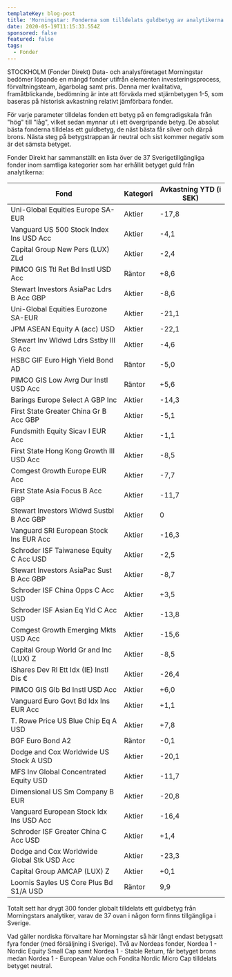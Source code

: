 ```yaml
---
templateKey: blog-post
title: 'Morningstar: Fonderna som tilldelats guldbetyg av analytikerna'
date: 2020-05-19T11:15:33.554Z
sponsored: false
featured: false
tags:
  - Fonder
---
```

STOCKHOLM (Fonder Direkt) Data- och analysföretaget Morningstar bedömer löpande en mängd fonder utifrån elementen investeringsprocess, förvaltningsteam, ägarbolag samt pris. Denna mer kvalitativa, framåtblickande, bedömning är inte att förväxla med stjärnbetygen 1-5, som baseras på historisk avkastning relativt jämförbara fonder.

För varje parameter tilldelas fonden ett betyg på en femgradigskala från "hög" till "låg", vilket sedan mynnar ut i ett övergripande betyg. De absolut bästa fonderna tilldelas ett guldbetyg, de näst bästa får silver och därpå brons. Nästa steg på betygstrappan är neutral och sist kommer negativ som är det sämsta betyget.

Fonder Direkt har sammanställt en lista över de 37 Sverigetillgängliga fonder inom samtliga kategorier som har erhållit betyget guld från analytikerna:

<!--StartFragment-->

| **Fond**                                   | **Kategori** | **Avkastning YTD (i SEK)** |
| ------------------------------------------ | ------------ | -------------------------- |
| Uni-Global Equities Europe SA-EUR          | Aktier       | \-17,8                     |
| Vanguard US 500 Stock Index Ins USD Acc    | Aktier       | \-4,1                      |
| Capital Group New Pers (LUX) ZLd           | Aktier       | \-2,4                      |
| PIMCO GIS Ttl Ret Bd Instl USD Acc         | Räntor       | +8,6                       |
| Stewart Investors AsiaPac Ldrs B Acc GBP   | Aktier       | \-8,6                      |
| Uni-Global Equities Eurozone SA-EUR        | Aktier       | \-21,1                     |
| JPM ASEAN Equity A (acc) USD               | Aktier       | \-22,1                     |
| Stewart Inv Wldwd Ldrs Sstby III G Acc     | Aktier       | \-4,6                      |
| HSBC GIF Euro High Yield Bond AD           | Räntor       | \-5,0                      |
| PIMCO GIS Low Avrg Dur Instl USD Acc       | Räntor       | +5,6                       |
| Barings Europe Select A GBP Inc            | Aktier       | \-14,3                     |
| First State Greater China Gr B Acc GBP     | Aktier       | \-5,1                      |
| Fundsmith Equity Sicav I EUR Acc           | Aktier       | \-1,1                      |
| First State Hong Kong Growth III USD Acc   | Aktier       | \-8,5                      |
| Comgest Growth Europe EUR Acc              | Aktier       | \-7,7                      |
| First State Asia Focus B Acc GBP           | Aktier       | \-11,7                     |
| Stewart Investors Wldwd Sustbl B Acc GBP   | Aktier       | 0                          |
| Vanguard SRI European Stock Ins EUR Acc    | Aktier       | \-16,3                     |
| Schroder ISF Taiwanese Equity C Acc USD    | Aktier       | \-2,5                      |
| Stewart Investors AsiaPac Sust B Acc GBP   | Aktier       | \-8,7                      |
| Schroder ISF China Opps C Acc USD          | Aktier       | +3,5                       |
| Schroder ISF Asian Eq Yld C Acc USD        | Aktier       | \-13,8                     |
| Comgest Growth Emerging Mkts USD Acc       | Aktier       | \-15,6                     |
| Capital Group World Gr and Inc (LUX) Z     | Aktier       | \-8,5                      |
| iShares Dev Rl Ett Idx (IE) Instl Dis €    | Aktier       | \-26,4                     |
| PIMCO GIS Glb Bd Instl USD Acc             | Aktier       | +6,0                       |
| Vanguard Euro Govt Bd Idx Ins EUR Acc      | Aktier       | +1,1                       |
| T. Rowe Price US Blue Chip Eq A USD        | Aktier       | +7,8                       |
| BGF Euro Bond A2                           | Räntor       | \-0,1                      |
| Dodge and Cox Worldwide US Stock A USD     | Aktier       | \-20,1                     |
| MFS Inv Global Concentrated Equity USD     | Aktier       | \-11,7                     |
| Dimensional US Sm Company B EUR            | Aktier       | \-20,8                     |
| Vanguard European Stock Idx Ins USD Acc    | Aktier       | \-16,4                     |
| Schroder ISF Greater China C Acc USD       | Aktier       | +1,4                       |
| Dodge and Cox Worldwide Global Stk USD Acc | Aktier       | \-23,3                     |
| Capital Group AMCAP (LUX) Z                | Aktier       | +0,1                       |
| Loomis Sayles US Core Plus Bd S1/A USD     | Räntor       | 9,9                        |

<!--EndFragment-->

Totalt sett har drygt 300 fonder globalt tilldelats ett guldbetyg från Morningstars analytiker, varav de 37 ovan i någon form finns tillgängliga i Sverige.

Vad gäller nordiska förvaltare har Morningstar så här långt endast betygsatt fyra fonder (med försäljning i Sverige). Två av Nordeas fonder, Nordea 1 - Nordic Equity Small Cap samt Nordea 1 - Stable Return, får betyget brons medan Nordea 1 - European Value och Fondita Nordic Micro Cap tilldelats betyget neutral.